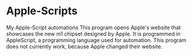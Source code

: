 # Apple-Scripts
My Apple-Script automations
This program opens Apple's website that showcases the new m1 chipset designed by Apple. It is programmed in AppleScript, a programming language used for automation. This program does not currently work, because Apple changed their website.
